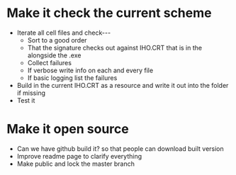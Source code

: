 # Make it check the current scheme
- Iterate all cell files and check---
  - Sort to a good order
  - That the signature checks out against IHO.CRT that is in the alongside the .exe
  - Collect failures
  - If verbose write info on each and every file
  - If basic logging list the failures
- Build in the current IHO.CRT as a resource and write it out into the folder if missing
- Test it

# Make it open source

- Can we have github build it? so that people can download built version
- Improve readme page to clarify everything
- Make public and lock the master branch
